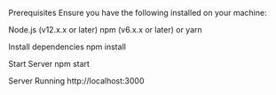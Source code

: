 Prerequisites
Ensure you have the following installed on your machine:

Node.js (v12.x.x or later)
npm (v6.x.x or later) or yarn

Install dependencies
npm install

Start Server
npm start

Server Running 
http://localhost:3000
